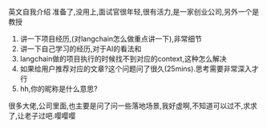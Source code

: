 英文自我介绍 准备了,没用上,面试官很年轻,很有活力,是一家创业公司,另外一个是教授

1. 讲一下项目经历,(对langchain怎么做重点讲一下),非常细节
2. 讲一下自己学习的经历,对于AI的看法和
3. langchain做的项目执行的时候找不到对应的context,这种怎么解决
4. 如果给用户推荐对应的文章?这个问题问了很久(25mins).思考需要非常深入才行
5. hh,你的昵称是什么意思?


很多大佬,公司里面,也主要是问了问一些落地场景,我好虚啊,不知道可以过不,求求了,让老子过吧.嘤嘤嘤
